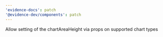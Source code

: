 ```yaml
---
'evidence-docs': patch
'@evidence-dev/components': patch
---
```


Allow setting of the chartAreaHeight via props on supported chart types
